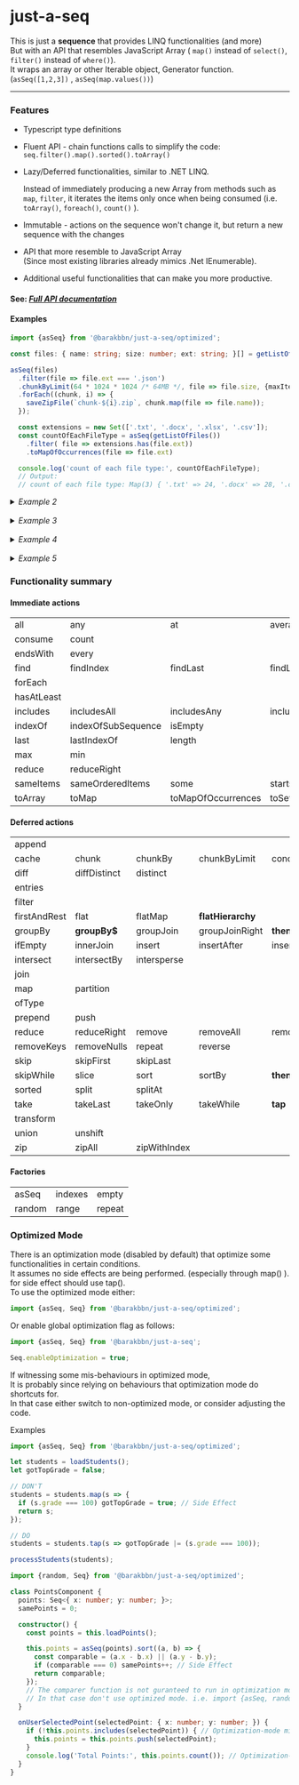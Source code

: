 # just-a-seq

This is just a **sequence** that provides LINQ functionalities (and more)</br>
But with an API that resembles JavaScript Array ( `map()` instead of `select()`, `filter()` instead of `where()`).</br>
It wraps an array or other Iterable object, Generator function.  (`asSeq([1,2,3])` , `asSeq(map.values())`)
___

### Features
* Typescript type definitions
* Fluent API - chain functions calls to simplify the code:  `seq.filter().map().sorted().toArray()`  
* Lazy/Deferred functionalities, similar to .NET LINQ.
  
  Instead of immediately producing a new Array from methods such as `map`, `filter`, it iterates the items only once
  when being consumed (i.e. `toArray()`, `foreach()`, `count()` ).
* Immutable - actions on the sequence won't change it, but return a new sequence with the changes

* API that more resemble to JavaScript Array  
  (Since most existing libraries already mimics .Net IEnumerable).
* Additional useful functionalities that can make you more productive.

#### See: *[Full API documentation](https://github.com/barakbbn/just-a-seq/wiki/docs)*

#### Examples

```typescript
import {asSeq} from '@barakbbn/just-a-seq/optimized';

const files: { name: string; size: number; ext: string; }[] = getListOfFiles();

asSeq(files)
  .filter(file => file.ext === '.json')
  .chunkByLimit(64 * 1024 * 1024 /* 64MB */, file => file.size, {maxItemsInChunk: 100})
  .forEach((chunk, i) => {
    saveZipFile(`chunk-${i}.zip`, chunk.map(file => file.name));
  });
```

```typescript
  const extensions = new Set(['.txt', '.docx', '.xlsx', '.csv']);
  const countOfEachFileType = asSeq(getListOfFiles())
    .filter( file => extensions.has(file.ext))
    .toMapOfOccurrences(file => file.ext)

  console.log('count of each file type:', countOfEachFileType);
  // Output:
  // count of each file type: Map(3) { '.txt' => 24, '.docx' => 28, '.csv' => 24 }
```
<!-- Example 2 -->
<details>
<summary><i>Example 2</i></summary>

```typescript
import {asSeq} from '@barakbbn/just-a-seq/optimized';

const users = [
  {user: 'sa', group: 'admins'},
  {user: 'system', group: null},
  {user: 'guest', group: 'guests'},
  {user: 'any', group: 'guests'},
  {user: 'me', group: 'admins'}
];

const permissions = [
  {group: 'admins', perm: 'read'},
  {group: 'admins', perm: 'write'},
  {group: 'services', perm: 'exec'},
  {group: 'guests', perm: 'read'},
  {group: 'admins', perm: 'exec'},
];

const usersPermissions = asSeq(users)
  // Match users with permissions having the same group, return object with username and permission name {user, perm}
  .innerJoin(permissions, user => user.group, perm => perm.group, (outer, inner) => ({user: outer.user, perm: inner.perm})) // results could be also mapped like this: ({user}, {perm}) => ({user, perm})
            // -> {user: 'sa', perm: 'read'}},
            //    {user: 'sa', perm: 'write'}},
            //    {user: 'sa', perm: 'exec'}},
            //    {user: 'guest', perm: 'read'}},
            //    {user: 'any', perm: 'read'}},
            //    {user: 'me', perm: 'read'}},
            //    {user: 'me', perm: 'write'}},
            //    {user: 'me', perm: 'exec'}}
  // Group by user and select/map only the permission name
  .groupBy(x => x.user, undefined, x => x.perm)
          // -> {key: 'sa',    __group__: [ 'read', 'write', 'exec' ]},
          //    {key: 'guest', __group__: [ 'read' ]},
          //    {key: 'any',   __group__: [ 'read' ]},
          //    {key: 'me' ,   __group__: [ 'read', 'write', 'exec' ]}
  // Map items into object with username and sorted array of permissions
  .map(group => ({user: group.key, permissions: group.sorted().toArray()}))
      // -> {user: 'sa',    permissions: [ 'read', 'write', 'exec' ]},
      //    {user: 'guest', permissions: [ 'read' ]},
      //    {user: 'any',   permissions: [ 'read' ]},
      //    {user: 'me' ,   permissions: [ 'read', 'write', 'exec' ]}
  // Sort by username
  .sortBy(x => x.user)
        // -> {user: 'any',   permissions: [ 'read' ]},
        //    {user: 'guest', permissions: [ 'read' ]},
        //    {user: 'me' ,   permissions: [ 'read', 'write', 'exec' ]}
        //    {user: 'sa',    permissions: [ 'read', 'write', 'exec' ]},
  .toArray();

console.log('Users Permissions:', usersPermissions);
// Output: 
// Users Permissions: [
//   { user: 'any', permissions: [ 'read' ] },
//   { user: 'guest', permissions: [ 'read' ] },
//   { user: 'me', permissions: [ 'exec', 'read', 'write' ] },
//   { user: 'sa', permissions: [ 'exec', 'read', 'write' ] }
// ]
```

</details>
<br>
<!-- Example 3 -->
<details>
<summary><i>Example 3</i></summary>

```typescript
import {asSeq} from '@barakbbn/just-a-seq/optimized';

const layers = [
  {layerId: 1, name: 'L-01', points: [{x: 0, y: 0, tag: 'center'}, {x: 1, y: 1, tag: 'opt'}], type: 'static'},
  {layerId: 2, name: 'L-02', points: [{x: 0, y: 0, tag: 'relative'}, {x: 2, y: 2, tag: 'opt'}], type: 'static'},
  {layerId: 3, name: 'L-0A', points: [{x: 0, y: 0, tag: 'relative'}, {x: 3, y: 3, tag: 'relative'}], type: 'static'},
  {layerId: 4, name: 'L-0B', points: [{x: 0, y: 0, tag: 'offset'}, {x: 1, y: 1, tag: 'center'}], type: 'float'},
  {layerId: 5, name: 'L---', points: [{x: 0, y: 0, tag: '-'}, {x: 1, y: 1, tag: '-'}], type: 'hidden'}
];

console.log(asSeq(layers)
  .filter(l => l.type !== 'hidden') // None hidden layers
  .flatMap(l => l.points) // Flat all layers' points into a sequence
  .distinct(p => p.x + ',' + p.y) // Remove duplicate points
  .sortBy(p => p.x) // Sort by x then by y
  .thenSortBy(p => p.y)
  .prepend([{x: -1, y: -1, tag: '-'}]) // Add special point at the beginning
  .map(p => `{${p.x},${p.y}}`) // Map each point to string representation
  .toString() // Convert the sequence into string wrapped in brackets
);
// Output: [{-1,-1},{0,0},{1,1},{2,2},{3,3}]
```

</details>
<br>
<!-- Example 4 -->
<details>
<summary><i>Example 4</i></summary>

```typescript
import {asSeq} from '@barakbbn/just-a-seq/optimized';

const graphA = [
  {x: 0, y: 0}, {x: 1, y: 2}, {x: 2, y: 4}, {x: 3, y: 6}, {x: 4, y: 8}, {x: 5, y: 10}
];
const graphB = [
  {x: 0, y: 0}, {x: 1, y: 1}, {x: 2, y: 4}, {x: 3, y: 7}, {x: 4, y: 6}, {x: 5, y: 8}
];

const averageDiff = asSeq(graphA)
  // Match points with same x value, return object with matching points from graphA and graphB {a,b}
  .innerJoin(graphB, a => a.x, b => b.x, (a, b) => ({a, b})) 
              // -> {a: {x: 0, y: 0 }, b: {x: 0, y: 0}},
              //    {a: {x: 1, y: 2 }, b: {x: 1, y: 1}},
              //    {a: {x: 2, y: 4 }, b: {x: 2, y: 4}},
              //    {a: {x: 3, y: 6 }, b: {x: 3, y: 7}},
              //    {a: {x: 4, y: 8 }, b: {x: 4, y: 6}},
              //    {a: {x: 5, y: 10}, b: {x: 5, y: 8}}
  // Map each matching item to the absolute difference between y value of points {a,b}
  .map(({a, b}) => Math.abs(a.y - b.y)) // -> 0, 1, 0, 1, 2, 2
  // Calculate average on all the values
  .average(); // -> 1

console.log('Average difference', averageDiff);
// Output: Average difference 1
```

</details>  
<br>
<!-- Example 5 -->
<details>
<summary><i>Example 5</i></summary>

```typescript
import {asSeq} from '@barakbbn/just-a-seq/optimized';

const files: { name: string; size: number; ext: string; }[] = getListOfFiles();

const chunksOfFiles = asSeq(files)
  .filter(file => file.ext === '.ndjson')
  .sortBy(file => file.size)
  .chunkByLimit(64 * 1024 * 1024 /* Max 64MB MEM */, file => file.size, {maxItemsInChunk: 100});
const chunksOfRecords = chunksOfFiles.map(chunk => chunk
  .map(file => loadfileContent(file.name))
  .map(json => JSON.parse(json))
  .flatMap(obj => buildDbRecords(obj))
);

chunksOfRecords.forEach(recordsSeq => saveToDatabase(recordsSeq));
```

</details>

### Functionality summary

#### Immediate actions

|            |                    |                    |                     |          |
|------------|--------------------|--------------------|---------------------|----------|
| all        | any                | at                 | average             |
| consume    | count              |
| endsWith   | every              |
| find       | findIndex          | findLast           | findLastIndex       | first    |
| forEach    |
| hasAtLeast |
| includes   | includesAll        | includesAny        | includesSubSequence |
| indexOf    | indexOfSubSequence | isEmpty            |
| last       | lastIndexOf        | length             |
| max        | min                |
| reduce     | reduceRight        |
| sameItems  | sameOrderedItems   | some               | startsWith          | sum      |
| toArray    | toMap              | toMapOfOccurrences | toSet               | toString |

#### Deferred actions

|              |              |              |                   |                 |
|--------------|--------------|--------------|-------------------|-----------------|
| append       |              |              |                   |                 |
| cache        | chunk        | chunkBy      | chunkByLimit      | concat          |
| diff         | diffDistinct | distinct     |                   |                 |
| entries      |              |              |                   |                 |
| filter       |              |              |                   |                 |
| firstAndRest | flat         | flatMap      | **flatHierarchy** |                 |
| groupBy      | **groupBy$** | groupJoin    | groupJoinRight    | **thenGroupBy** |
| ifEmpty      | innerJoin    | insert       | insertAfter       | insertBefore    |
| intersect    | intersectBy  | intersperse  |                   |                 |
| join         |              |              |                   |                 |
| map          | partition    |              |                   |                 |
| ofType       |              |              |                   |                 |
| prepend      | push         |              |                   |                 |
| reduce       | reduceRight  | remove       | removeAll         | removeFalsy     |
| removeKeys   | removeNulls  | repeat       | reverse           |                 |
| skip         | skipFirst    | skipLast     |                   |                 |
| skipWhile    | slice        | sort         | sortBy            | **thenSortBy**  |
| sorted       | split        | splitAt      |                   |                 |
| take         | takeLast     | takeOnly     | takeWhile         | **tap**         |
| transform    |              |              |                   |                 |
| union        | unshift      |              |                   |                 |
| zip          | zipAll       | zipWithIndex |                   |                 |

#### Factories

|        |         |        |
|--------|---------|--------|
| asSeq  | indexes | empty  |
| random | range   | repeat |

### Optimized Mode

There is an optimization mode (disabled by default) that optimize some functionalities in certain conditions.  
It assumes no side effects are being performed. (especially through map() ). for side effect should use tap().  
To use the optimized mode either:

```ts
import {asSeq, Seq} from '@barakbbn/just-a-seq/optimized';
```  

Or enable global optimization flag as follows:

```ts
import {asSeq, Seq} from '@barakbbn/just-a-seq';

Seq.enableOptimization = true;
```

If witnessing some mis-behaviours in optimized mode,  
It is probably since relying on behaviours that optimization mode do shortcuts for.  
In that case either switch to non-optimized mode, or consider adjusting the code.

Examples

```ts
import {asSeq, Seq} from '@barakbbn/just-a-seq/optimized';

let students = loadStudents();
let gotTopGrade = false;

// DON'T
students = students.map(s => {
  if (s.grade === 100) gotTopGrade = true; // Side Effect
  return s;
});

// DO
students = students.tap(s => gotTopGrade |= (s.grade === 100));

processStudents(students);
```

```ts
import {random, Seq} from '@barakbbn/just-a-seq/optimized';

class PointsComponent {
  points: Seq<{ x: number; y: number; }>;
  samePoints = 0;

  constructor() {
    const points = this.loadPoints();

    this.points = asSeq(points).sort((a, b) => {
      const comparable = (a.x - b.x) || (a.y - b.y);
      if (comparable === 0) samePoints++; // Side Effect
      return comparable;
    });
    // The comparer function is not guranteed to run in optimization mode, in case a re-sort is performed.
    // In that case don't use optimized mode. i.e. import {asSeq, random} from '@barakbbn/just-a-seq';
  }

  onUserSelectedPoint(selectedPoint: { x: number; y: number; }) {
    if (!this.points.includes(selectedPoint)) { // Optimization-mode might skip the sorting
      this.points = this.points.push(selectedPoint);
    }
    console.log('Total Points:', this.points.count()); // Optimization-mode might skip the sorting
  }
}
```
